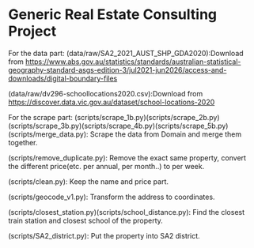 # Generic Real Estate Consulting Project
For the data part:
(data/raw/SA2_2021_AUST_SHP_GDA2020):Download from https://www.abs.gov.au/statistics/standards/australian-statistical-geography-standard-asgs-edition-3/jul2021-jun2026/access-and-downloads/digital-boundary-files

(data/raw/dv296-schoollocations2020.csv):Download from https://discover.data.vic.gov.au/dataset/school-locations-2020



For the scrape part:
(scripts/scrape_1b.py)(scripts/scrape_2b.py)(scripts/scrape_3b.py)(scripts/scrape_4b.py)(scripts/scrape_5b.py)(scripts/merge_data.py): Scrape the data from Domain and merge them together.

(scripts/remove_duplicate.py): Remove the exact same property, convert the different price(etc. per annual, per month..) to per week.

(scripts/clean.py): Keep the name and price part. 

(scripts/geocode_v1.py): Transform the address to coordinates.

(scripts/closest_station.py)(scripts/school_distance.py): Find the closest train station and closest school of the property.

(scripts/SA2_district.py): Put the property into SA2 district.
